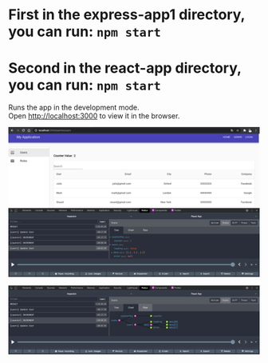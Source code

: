 # First in the express-app1 directory, you can run: `npm start`
# Second in the react-app directory, you can run: `npm start`

Runs the app in the development mode.\
Open [http://localhost:3000](http://localhost:3000) to view it in the browser.

![html5](https://github.com/jcaesarm/TrainingExamples/blob/main/2021-05-13/img1.png)

![html5](https://github.com/jcaesarm/TrainingExamples/blob/main/2021-05-13/img2.png)